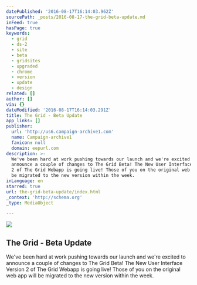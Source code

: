 ```yaml
---
datePublished: '2016-08-17T16:14:03.962Z'
sourcePath: _posts/2016-08-17-the-grid-beta-update.md
inFeed: true
hasPage: true
keywords:
  - grid
  - ds-2
  - site
  - beta
  - gridsites
  - upgraded
  - chrome
  - version
  - update
  - design
related: []
author: []
via: {}
dateModified: '2016-08-17T16:14:03.291Z'
title: The Grid - Beta Update
app_links: []
publisher:
  url: 'http://us6.campaign-archive1.com'
  name: Campaign-archive1
  favicon: null
  domain: eepurl.com
description: >-
  We've been hard at work pushing towards our launch and we're excited to
  announce a couple of changes to The Grid Beta! The New User Interface Version
  2 of The Grid Webapp is going live! Those of you on the original web app will
  be migrated to the new version within the week.
inLanguage: en
starred: true
url: the-grid-beta-update/index.html
_context: 'http://schema.org'
_type: MediaObject

---
```

<article style=""><img src="https://gallery.mailchimp.com/e3e55c4321c915d4d6fb9f8f0/images/8f0d4f02-b05a-4238-a07a-cb439c0a5c26.jpg" /><h1>The Grid - Beta Update</h1><p>We've been hard at work pushing towards our launch and we're excited to announce a couple of changes to The Grid Beta! The New User Interface Version 2 of The Grid Webapp is going live! Those of you on the original web app will be migrated to the new version within the week.</p></article>